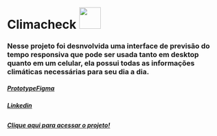 <h1>Climacheck <img src="https://raw.githubusercontent.com/gist/CamysN/d3cf534a7cdb1ff68896c8c60589436e/raw/0203e477ed34f742772f3c6da9debd5b7351681d/clima.svg" width="50px"/></h1>
<h3>Nesse projeto foi desnvolvida uma interface de previsão do tempo responsiva que pode ser usada tanto em desktop quanto em um celular, ela possui todas as informações climáticas necessárias para seu dia a dia.</h3>
<h5><a href="">PrototypeFigma</h5>
<h5><a href="">Linkedin</h5>
  
##
  
<h5><a href="https://camysn.github.io/Climacheck/">Clique aqui para acessar o projeto!</h5>
<img src=""/>
